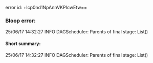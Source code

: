 error id: +lcp0nd1NpAnnVKPIcwEtw==
### Bloop error:

25/06/17 14:32:27 INFO DAGScheduler: Parents of final stage: List()
#### Short summary: 

25/06/17 14:32:27 INFO DAGScheduler: Parents of final stage: List()